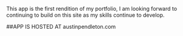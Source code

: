 This app is the first rendition of my portfolio, I am looking forward to continuing to build on this site as my skills continue to develop.

##APP IS HOSTED AT 
austinpendleton.com
